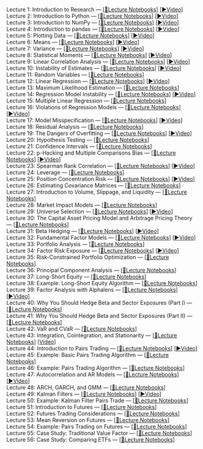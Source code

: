 Lecture 1: Introduction to Research — [[📝Lecture Notebooks](https://github.com/digital-paul/quantopian_lectures/tree//master/notebooks/lectures/Introduction_to_Research)] [[▶️Video](https://www.youtube.com/watch?v=W-TlWzwM208)]\
Lecture 2: Introduction to Python — [[📝Lecture Notebooks](https://github.com/digital-paul/quantopian_lectures/tree//master/notebooks/lectures/Introduction_to_Python)] [[▶️Video](https://www.youtube.com/watch?v=bQUWLkKzpxE)]\
Lecture 3: Introduction to NumPy — [[📝Lecture Notebooks](https://github.com/digital-paul/quantopian_lectures/tree//master/notebooks/lectures/Introduction_to_NumPy)] [[▶️Video](https://www.youtube.com/watch?v=48RqKyD6fas)]\
Lecture 4: Introduction to pandas — [[📝Lecture Notebooks](https://github.com/digital-paul/quantopian_lectures/tree//master/notebooks/lectures/Introduction_to_Pandas)] [[▶️Video](https://www.youtube.com/watch?v=pAkEuv1lj08)]\
Lecture 5: Plotting Data — [[📝Lecture Notebooks](https://github.com/digital-paul/quantopian_lectures/tree//master/notebooks/lectures/Plotting_Data)] [[▶️Video](https://www.youtube.com/watch?v=nKq_wz3Qk8w)]\
Lecture 6: Means — [[📝Lecture Notebooks](https://github.com/digital-paul/quantopian_lectures/tree//master/notebooks/lectures/Means)] [[▶️Video](https://www.youtube.com/watch?v=XYbsBsRtCjw)]\
Lecture 7: Variance — [[📝Lecture Notebooks](https://github.com/digital-paul/quantopian_lectures/tree//master/notebooks/lectures/Variance)] [[▶️Video](https://www.youtube.com/watch?v=0AWY0odmjSs)]\
Lecture 8: Statistical Moments — [[📝Lecture Notebooks](https://github.com/digital-paul/quantopian_lectures/tree//master/notebooks/lectures/Statistical_Moments)] [[▶️Video](https://www.youtube.com/watch?v=mkVA_xUWDI0)]\
Lecture 9: Linear Correlation Analysis — [[📝Lecture Notebooks](https://github.com/digital-paul/quantopian_lectures/tree//master/notebooks/lectures/Linear_Correlation_Analysis)] [[▶️Video](https://www.youtube.com/watch?v=GM76JkrVmRk?t=2m6s)]\
Lecture 10: Instability of Estimates — [[📝Lecture Notebooks](https://github.com/digital-paul/quantopian_lectures/tree//master/notebooks/lectures/Instability_of_Estimates)] [[▶️Video](https://www.youtube.com/watch?v=2pbu3_6lF40)]\
Lecture 11: Random Variables — [[📝Lecture Notebooks](https://github.com/digital-paul/quantopian_lectures/tree//master/notebooks/lectures/Random_Variables)]\
Lecture 12: Linear Regression — [[📝Lecture Notebooks](https://github.com/digital-paul/quantopian_lectures/tree//master/notebooks/lectures/Linear_Regression)] [[▶️Video](https://www.youtube.com/watch?v=Af0l3TQJ3h8?t=3m36s)]\
Lecture 13: Maximum Likelihood Estimation — [[📝Lecture Notebooks](https://github.com/digital-paul/quantopian_lectures/tree//master/notebooks/lectures/Maximum_Likelihood_Estimation)]\
Lecture 14: Regression Model Instability — [[📝Lecture Notebooks](https://github.com/digital-paul/quantopian_lectures/tree//master/notebooks/lectures/Regression_Model_Instability)] [[▶️Video](https://www.youtube.com/watch?v=HMQ34PfhzGE)]\
Lecture 15: Multiple Linear Regression — [[📝Lecture Notebooks](https://github.com/digital-paul/quantopian_lectures/tree//master/notebooks/lectures/Multiple_Linear_Regression)]\
Lecture 16: Violations of Regression Models — [[📝Lecture Notebooks](https://github.com/digital-paul/quantopian_lectures/tree//master/notebooks/lectures/Violations_of_Regression_Models)] [[▶️Video](https://www.youtube.com/watch?v=xM94MRs8U3M)]\
Lecture 17: Model Misspecification — [[📝Lecture Notebooks](https://github.com/digital-paul/quantopian_lectures/tree//master/notebooks/lectures/Model_Misspecification)] [[▶️Video](https://www.youtube.com/watch?v=t4peS8Ak-sY)]\
Lecture 18: Residual Analysis — [[📝Lecture Notebooks](https://github.com/digital-paul/quantopian_lectures/tree//master/notebooks/lectures/Residuals_Analysis)]\
Lecture 19: The Dangers of Overfitting — [[📝Lecture Notebooks](https://github.com/digital-paul/quantopian_lectures/tree//master/notebooks/lectures/The_Dangers_of_Overfitting)] [[▶️Video](https://www.youtube.com/watch?v=KNCgvjyKrcw)]\
Lecture 20: Hypothesis Testing — [[📝Lecture Notebooks](https://github.com/digital-paul/quantopian_lectures/tree//master/notebooks/lectures/Hypothesis_Testing)]\
Lecture 21: Confidence Intervals — [[📝Lecture Notebooks](https://github.com/digital-paul/quantopian_lectures/tree//master/notebooks/lectures/Confidence_Intervals)]\
Lecture 22: p-Hacking and Multiple Comparisons Bias — [[📝Lecture Notebooks](https://github.com/digital-paul/quantopian_lectures/tree//master/notebooks/lectures/p-Hacking_and_Multiple_Comparisons_Bias)] [[▶️Video](https://www.youtube.com/watch?v=YiDfbYtgUPc)]\
Lecture 23: Spearman Rank Correlation — [[📝Lecture Notebooks](https://github.com/digital-paul/quantopian_lectures/tree//master/notebooks/lectures/Spearman_Rank_Correlation)] [[▶️Video](https://www.youtube.com/watch?v=GM76JkrVmRk?t=25m51s)]\
Lecture 24: Leverage — [[📝Lecture Notebooks](https://github.com/digital-paul/quantopian_lectures/tree//master/notebooks/lectures/Leverage)]\
Lecture 25: Position Concentration Risk — [[📝Lecture Notebooks](https://github.com/digital-paul/quantopian_lectures/tree//master/notebooks/lectures/Position_Concentration_Risk)] [[▶️Video](https://www.youtube.com/watch?v=I1z7B2_FarQ)]\
Lecture 26: Estimating Covariance Matrices — [[📝Lecture Notebooks](https://github.com/digital-paul/quantopian_lectures/tree//master/notebooks/lectures/Estimating_Covariance_Matrices)]\
Lecture 27: Introduction to Volume, Slippage, and Liquidity — [[📝Lecture Notebooks](https://github.com/digital-paul/quantopian_lectures/tree//master/notebooks/lectures/Introduction_to_Volume_Slippage_and_Liquidity)]\
Lecture 28: Market Impact Models — [[📝Lecture Notebooks](https://github.com/digital-paul/quantopian_lectures/tree//master/notebooks/lectures/Market_Impact_Model)]\
Lecture 29: Universe Selection — [[📝Lecture Notebooks](https://github.com/digital-paul/quantopian_lectures/tree//master/notebooks/lectures/Universe_Selection)] [[▶️Video](https://www.youtube.com/watch?v=oa5RhuHVbH0)]\
Lecture 30: The Capital Asset Pricing Model and Arbitrage Pricing Theory — [[📝Lecture Notebooks](https://github.com/digital-paul/quantopian_lectures/tree//master/notebooks/lectures/CAPM_and_Arbitrage_Pricing_Theory)]\
Lecture 31: Beta Hedging — [[📝Lecture Notebooks](https://github.com/digital-paul/quantopian_lectures/tree//master/notebooks/lectures/Beta_Hedging)] [[▶️Video](https://www.youtube.com/watch?v=Af0l3TQJ3h8?t=22m14s)]\
Lecture 32: Fundamental Factor Models — [[📝Lecture Notebooks](https://github.com/digital-paul/quantopian_lectures/tree//master/notebooks/lectures/Fundamental_Factor_Models)] [[▶️Video](https://www.youtube.com/watch?v=P16zDtf0CE0)]\
Lecture 33: Portfolio Analysis — [[📝Lecture Notebooks](https://github.com/digital-paul/quantopian_lectures/tree//master/notebooks/lectures/Portfolio_Analysis)]\
Lecture 34: Factor Risk Exposure — [[📝Lecture Notebooks](https://github.com/digital-paul/quantopian_lectures/tree//master/notebooks/lectures/Factor_Risk_Exposure)] [[▶️Video](https://www.youtube.com/watch?v=Ep8Y5JfQoRg)]\
Lecture 35: Risk-Constrained Portfolio Optimization — [[📝Lecture Notebooks](https://github.com/quantopian/research_public/blob/master/notebooks/lectures/Factor_Based_Risk_Management/notebook.ipynb)]\
Lecture 36: Principal Component Analysis — [[📝Lecture Notebooks](https://github.com/digital-paul/quantopian_lectures/tree//master/notebooks/lectures/PCA)]\
Lecture 37: Long-Short Equity — [[📝Lecture Notebooks](https://github.com/digital-paul/quantopian_lectures/tree//master/notebooks/lectures/Long-Short_Equity)]\
Lecture 38: Example: Long-Short Equity Algorithm — [[📝Lecture Notebooks](https://github.com/digital-paul/quantopian_lectures/tree//master/notebooks/lectures/Long-Short_Equity)]\
Lecture 39: Factor Analysis with Alphalens — [[📝Lecture Notebooks](https://github.com/digital-paul/quantopian_lectures/tree//master/notebooks/lectures/Factor_Analysis)] [[▶️Video](https://www.youtube.com/watch?v=v5IYcBxMDYE)]\
Lecture 40: Why You Should Hedge Beta and Sector Exposures (Part I) — [[📝Lecture Notebooks](https://github.com/digital-paul/quantopian_lectures/tree//master/notebooks/lectures/Why_Hedge_I)]\
Lecture 41: Why You Should Hedge Beta and Sector Exposures (Part II) — [[📝Lecture Notebooks](https://github.com/digital-paul/quantopian_lectures/tree//master/notebooks/lectures/Why_Hedge_II)]\
Lecture 42: VaR and CVaR — [[📝Lecture Notebooks](https://github.com/digital-paul/quantopian_lectures/tree//master/notebooks/lectures/VaR_and_CVaR)]\
Lecture 43: Integration, Cointegration, and Stationarity — [[📝Lecture Notebooks](https://github.com/digital-paul/quantopian_lectures/tree//master/notebooks/lectures/Integration_Cointegration_and_Stationarity)] [[Video](https://www.youtube.com/watch?v=Pn_RiDbK82M)]\
Lecture 44: Introduction to Pairs Trading — [[📝Lecture Notebooks](https://github.com/digital-paul/quantopian_lectures/tree//master/notebooks/lectures/Introduction_to_Pairs_Trading)] [[▶️Video](https://www.youtube.com/watch?v=JTucMRYMOyY)]\
Lecture 45: Example: Basic Pairs Trading Algorithm — [[📝Lecture Notebooks](https://github.com/digital-paul/quantopian_lectures/tree//master/notebooks/lectures/Introduction_to_Pairs_Trading)]\
Lecture 46: Example: Pairs Trading Algorithm — [[📝Lecture Notebooks](https://github.com/digital-paul/quantopian_lectures/tree//master/notebooks/lectures/Introduction_to_Pairs_Trading)]\
Lecture 47: Autocorrelation and AR Models — [[📝Lecture Notebooks](https://github.com/digital-paul/quantopian_lectures/tree//master/notebooks/lectures/Autocorrelation_and_AR_Models)] [[▶️Video](https://www.youtube.com/watch?v=fnrSZvla51Y)]\
Lecture 48: ARCH, GARCH, and GMM — [[📝Lecture Notebooks](https://github.com/digital-paul/quantopian_lectures/tree//master/notebooks/lectures/ARCH_GARCH_and_GMM)]\
Lecture 49: Kalman Filters — [[📝Lecture Notebooks](https://github.com/digital-paul/quantopian_lectures/tree//master/notebooks/lectures/Kalman_Filters)] [[▶️Video](https://www.youtube.com/watch?v=RxIdLu18SsE)]\
Lecture 50: Example: Kalman Filter Pairs Trade — [[📝Lecture Notebooks](https://github.com/digital-paul/quantopian_lectures/tree//master/notebooks/lectures/Kalman_Filters)]\
Lecture 51: Introduction to Futures — [[📝Lecture Notebooks](https://github.com/digital-paul/quantopian_lectures/tree//master/notebooks/lectures/Introduction_to_Futures)]\
Lecture 52: Futures Trading Considerations — [[📝Lecture Notebooks](https://github.com/digital-paul/quantopian_lectures/tree//master/notebooks/lectures/Futures_Trading_Considerations)]\
Lecture 53: Mean Reversion on Futures — [[📝Lecture Notebooks](https://github.com/digital-paul/quantopian_lectures/tree//master/notebooks/lectures/Mean_Reversion_on_Futures)]\
Lecture 54: Example: Pairs Trading on Futures — [[📝Lecture Notebooks](https://github.com/digital-paul/quantopian_lectures/tree//master/notebooks/lectures/Introduction_to_Pairs_Trading)]\
Lecture 55: Case Study: Traditional Value Factor — [[📝Lecture Notebooks](https://github.com/digital-paul/quantopian_lectures/tree//master/notebooks/lectures/Case_Study_Traditional_Value_Factor)]\
Lecture 56: Case Study: Comparing ETFs — [[📝Lecture Notebooks](https://github.com/digital-paul/quantopian_lectures/tree//master/notebooks/lectures/Case_Study_Comparing_ETFs)]
